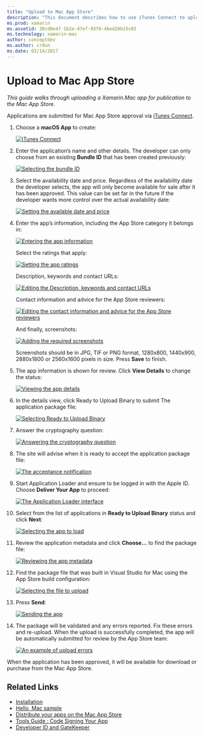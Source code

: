 ```yaml
---
title: "Upload to Mac App Store"
description: "This document describes how to use iTunes Connect to upload a Xamarin.Mac app to the Mac App Store. It discusses the information required by iTunes Connect to complete the process."
ms.prod: xamarin
ms.assetid: 30cd0e47-1b2e-47ef-93f6-4bed20b15c03
ms.technology: xamarin-mac
author: conceptdev
ms.author: crdun
ms.date: 03/14/2017
---
```


# Upload to Mac App Store

_This guide walks through uploading a Xamarin.Mac app for publication to the Mac App Store._

Applications are submitted for Mac App Store approval via [iTunes Connect](http://itunesconnect.apple.com/).

1. Choose a **macOS App** to create: 

    [![](uploading-images/image65.png "iTunes Connect")](uploading-images/image65.png#lightbox)

2. Enter the application’s name and other details. The developer can only choose from an existing **Bundle ID** that has been created
previously: 

    [![](uploading-images/image66.png "Selecting the bundle ID")](uploading-images/image66.png#lightbox)

3. Select the availability date and price. Regardless of the availability
date the developer selects, the app will only become available for sale after it has been approved. This value can be set far in the future if the developer wants more control over the actual availability date: 

    [![](uploading-images/image67.png "Setting the available date and price")](uploading-images/image67.png#lightbox)

4. Enter the app’s information, including the App Store category it
belongs in: 

    [![](uploading-images/image68.png "Entering the app information")](uploading-images/image68.png#lightbox) 

    Select the ratings that apply: 

    [![](uploading-images/image69.png "Setting the app ratings")](uploading-images/image69.png#lightbox) 

    Description, keywords and contact URLs: 

    [![](uploading-images/image70.png "Editing the Description, keywords and contact URLs")](uploading-images/image70.png#lightbox) 

    Contact information and advice for the App Store reviewers: 

    [![](uploading-images/image71.png "Editing the contact information and advice for the App Store reviewers")](uploading-images/image71.png#lightbox) 

    And finally, screenshots: 

    [![](uploading-images/image72.png "Adding the required screenshots")](uploading-images/image72.png#lightbox) 

    Screenshots should be in JPG, TIF or PNG format, 1280x800, 1440x900,
2880x1800 or 2560x1600 pixels in size. Press **Save** to
finish.

5. The app information is shown for review. Click **View Details** to change the status: 

    [![](uploading-images/image73.png "Viewing the app details")](uploading-images/image73.png#lightbox)

6. In the details view, click Ready to Upload Binary to submit
The application package file: 

    [![](uploading-images/image74.png "Selecting Ready to Upload Binary")](uploading-images/image74.png#lightbox)

7. Answer the cryptography question: 

    [![](uploading-images/image75.png "Answering the cryptography question")](uploading-images/image75.png#lightbox)

8. The site will advise when it is ready to accept the application
package file: 

    [![](uploading-images/image76.png "The acceptance notification")](uploading-images/image76.png#lightbox)

9. Start Application Loader and ensure to be logged in with the Apple ID.
Choose **Deliver Your App** to proceed: 

    [![](uploading-images/image77.png "The Application Loader interface")](uploading-images/image77.png#lightbox)

10. Select from the list of applications in **Ready to Upload
Binary** status and click **Next**: 

    [![](uploading-images/image78.png "Selecting the app to load")](uploading-images/image78.png#lightbox)

11. Review the application metadata and click **Choose...** to find the package file: 

    [![](uploading-images/image79.png "Reviewing the app metadata")](uploading-images/image79.png#lightbox)

12. Find the package file that was built in Visual Studio for Mac using the App Store build configuration: 

    [![](uploading-images/image80.png "Selecting the file to upload")](uploading-images/image80.png#lightbox)

13. Press **Send**: 

    [![](uploading-images/image81.png "Sending the app")](uploading-images/image81.png#lightbox)

14. The package will be validated and any errors reported. Fix these errors and re-upload. When the upload is successfully completed, the app will be automatically submitted for review by the App Store team: 

    [![](uploading-images/image82.png "An example of upload errors")](uploading-images/image82.png#lightbox)

When the application has been approved, it will be available for download or purchase from the Mac App Store.

## Related Links

- [Installation](~//mac/get-started/installation.md)
- [Hello, Mac sample](~//mac/get-started/hello-mac.md)
- [Distribute your apps on the Mac App Store](https://developer.apple.com/devcenter/mac/checklist/)
- [Tools Guide : Code Signing Your App](https://developer.apple.com/library/mac/#documentation/ToolsLanguages/Conceptual/OSXWorkflowGuide/CodeSigning/CodeSigning.html)
- [Developer ID and GateKeeper](https://developer.apple.com/resources/developer-id/)
